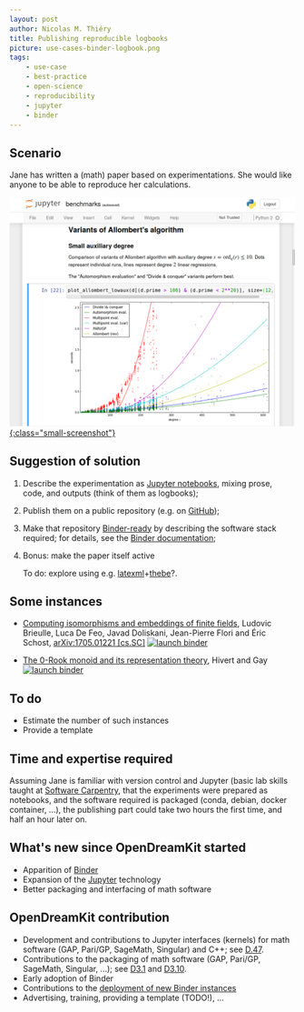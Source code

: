 ```yaml
---
layout: post
author: Nicolas M. Thiéry
title: Publishing reproducible logbooks
picture: use-cases-binder-logbook.png
tags:
    - use-case
    - best-practice
    - open-science
    - reproducibility
    - jupyter
    - binder
---
```


## Scenario

Jane has written a (math) paper based on experimentations. She would
like anyone to be able to reproduce her calculations.

[ ![a binder logbook screenshot](/public/images/use-cases-binder-logbook.png){:class="small-screenshot"} ](/public/images/use-cases-binder-logbook.png)

## Suggestion of solution

1.  Describe the experimentation as [Jupyter notebooks](http://jupyter.org),
    mixing prose, code, and outputs (think of them as logbooks);

2.  Publish them on a public repository (e.g. on
    [GitHub](https://github.com));

3.  Make that repository [Binder-ready](/tag/binder) by describing the
    software stack required; for details, see the
    [Binder documentation](https://mybinder.readthedocs.io/en/latest/using.html#preparing-a-repository-for-binder);

4.  Bonus: make the paper itself active

    To do: explore using e.g. [latexml](https://dlmf.nist.gov/LaTeXML/)+[thebe](https://github.com/minrk/thebelab)?.

<!-- If executing the examples requires a non-trivial install/build step,
also consider
[using a `Dockerfile`](http://mybinder.readthedocs.io/en/latest/dockerfile.html),
and auto-building the Docker image on <https://hub.docker.com/>. !-->

## Some instances

- [Computing isomorphisms and embeddings of finite fields](https://github.com/defeo/ffisom),
  Ludovic Brieulle, Luca De Feo, Javad Doliskani, Jean-Pierre Flori and Éric Schost,
  [arXiv:1705.01221 [cs.SC]](https://arxiv.org/abs/1705.01221)
  [![launch binder](https://mybinder.org/badge.svg)](https://mybinder.org/v2/gh/defeo/ffisom/master?filepath=notebooks)

- [The 0-Rook monoid and its representation theory](https://github.com/hivert/Jupyter-Notebooks),
  Hivert and Gay
  [![launch binder](https://mybinder.org/badge.svg)](https://mybinder.org/v2/gh/hivert/Jupyter-Notebooks/master?filepath=rook-0.ipynb)

## To do

- Estimate the number of such instances
- Provide a template

## Time and expertise required

Assuming Jane is familiar with version control and Jupyter (basic lab
skills taught at [Software Carpentry](http://software-carpentry.org/),
that the experiments were prepared as notebooks, and the software
required is packaged (conda, debian, docker container, ...), the
publishing part could take two hours the first time, and half an hour
later on.

## What's new since OpenDreamKit started

- Apparition of [Binder](http://mybinder.org)
- Expansion of the [Jupyter](http://jupyter.org) technology
- Better packaging and interfacing of math software

## OpenDreamKit contribution

- Development and contributions to Jupyter interfaces (kernels) for
  math software (GAP, Pari/GP, SageMath, Singular) and C++;
  see [D.47](https://github.com/OpenDreamKit/OpenDreamKit/issues/96).
- Contributions to the packaging of math software (GAP, Pari/GP,
  SageMath, Singular, ...); see
  [D3.1](https://github.com/OpenDreamKit/OpenDreamKit/issues/58)
  and
  [D3.10](https://github.com/OpenDreamKit/OpenDreamKit/issues/59).
- Early adoption of Binder
- Contributions to the
  [deployment of new Binder instances](https://github.com/OpenDreamKit/OpenDreamKit/issues/238)
- Advertising, training, providing a template (TODO!), ...

